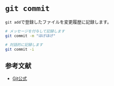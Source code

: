 # `git commit`
`git add`で登録したファイルを変更履歴に記録します。

``` bash
# メッセージを付与して記録します
git commit -m "ほげほげ"

# 対話的に記録します
git commit -i
```

## 参考文献
- [Git公式](https://git-scm.com/docs/git-commit)
